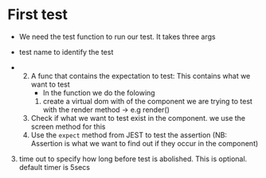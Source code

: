 # First test

- We need the test function to run our test. It takes three args

- test name to identify the test
- 2. A func that contains the expectation to test: This contains what we want to test
     - In the function we do the folowing
     1. create a virtual dom with of the component we are trying to test with the render method
        -> e.g render(<Greet/>)
  3. Check if what we want to test exist in the component. we use the screen method for this
  4. Use the `expect` method from JEST to test the assertion (NB: Assertion is what we want to find out if they occur in the component)

3.  time out to specify how long before test is abolished. This is optional. default timer is 5secs
